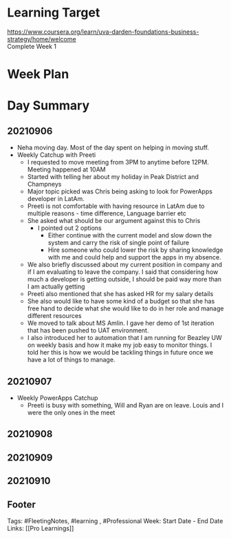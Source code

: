# Learning Target  

https://www.coursera.org/learn/uva-darden-foundations-business-strategy/home/welcome  
Complete Week 1   
    

# Week Plan  

  

# Day Summary 
## 20210906
- Neha moving day. Most of the day spent on helping in moving stuff.
- Weekly Catchup with Preeti 
	- I requested to move meeting from 3PM to anytime before 12PM. Meeting happened at 10AM
	- Started with telling her about my holiday in Peak District and Champneys
	- Major topic picked was Chris being asking to look for PowerApps developer in LatAm.
	- Preeti is not comfortable with having resource in LatAm due to multiple reasons - time difference, Language barrier etc
	- She asked what should be our argument against this to Chris
		- I pointed out 2 options 
			- Either continue with the current model and slow down the system and carry the risk of single point of failure
			- Hire someone who could lower the risk by sharing knowledge with me and could help and support the apps in my absence.
	- We also briefly discussed about my current position in company and if I am evaluating to leave the company. I said that considering how much a developer is getting outside, I should be paid way more than I am actually getting
	- Preeti also mentioned that she has asked HR for my salary details
	- She also would like to have some kind of a budget so that she has free hand to decide what she would like to do in her role and manage different resources
	- We moved to talk about MS Amlin. I gave her demo of 1st iteration that has been pushed to UAT environment.
	- I also introduced her to automation that I am running for Beazley UW on weekly basis and how it make my job easy to monitor things. I told her this is how we would be tackling things in future once we have a lot of things to manage.


## 20210907
- Weekly PowerApps Catchup
	- Preeti is busy with something, Will and Ryan are on leave. Louis and I were the only ones in the meet


## 20210908

## 20210909

## 20210910



## Footer

Tags: #FleetingNotes, #learning , #Professional
Week: Start Date - End Date
Links: [[Pro Learnings]]

<!--
Comment - 
-->
<!--stackedit_data:
eyJoaXN0b3J5IjpbMTA5OTk3OTk5OSwyMDg2MTUwMDg5LC0xNz
Y3NzUyMjAzLC01MTE0MDY2NzYsLTU1MDk3MjE5NiwtMTA3MTM2
OTQ4MiwyOTg3MzEzMTUsNDgwMzc2OTc2XX0=
-->